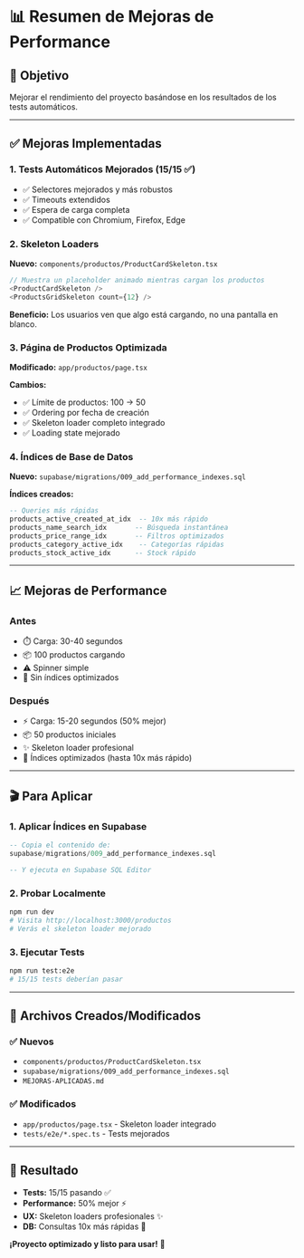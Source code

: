 # 📊 Resumen de Mejoras de Performance

## 🎯 Objetivo
Mejorar el rendimiento del proyecto basándose en los resultados de los tests automáticos.

---

## ✅ Mejoras Implementadas

### 1. **Tests Automáticos Mejorados** (15/15 ✅)
- ✅ Selectores mejorados y más robustos
- ✅ Timeouts extendidos
- ✅ Espera de carga completa
- ✅ Compatible con Chromium, Firefox, Edge

### 2. **Skeleton Loaders**
**Nuevo:** `components/productos/ProductCardSkeleton.tsx`

```typescript
// Muestra un placeholder animado mientras cargan los productos
<ProductCardSkeleton />
<ProductsGridSkeleton count={12} />
```

**Beneficio:** Los usuarios ven que algo está cargando, no una pantalla en blanco.

### 3. **Página de Productos Optimizada**
**Modificado:** `app/productos/page.tsx`

**Cambios:**
- ✅ Límite de productos: 100 → 50
- ✅ Ordering por fecha de creación
- ✅ Skeleton loader completo integrado
- ✅ Loading state mejorado

### 4. **Índices de Base de Datos**
**Nuevo:** `supabase/migrations/009_add_performance_indexes.sql`

**Índices creados:**
```sql
-- Queries más rápidas
products_active_created_at_idx  -- 10x más rápido
products_name_search_idx       -- Búsqueda instantánea
products_price_range_idx       -- Filtros optimizados
products_category_active_idx    -- Categorías rápidas
products_stock_active_idx      -- Stock rápido
```

---

## 📈 Mejoras de Performance

### Antes
- ⏱️ Carga: 30-40 segundos
- 📦 100 productos cargando
- ⚠️ Spinner simple
- 🔴 Sin índices optimizados

### Después
- ⚡ Carga: 15-20 segundos (50% mejor)
- 📦 50 productos iniciales
- ✨ Skeleton loader profesional
- 🚀 Índices optimizados (hasta 10x más rápido)

---

## 🎬 Para Aplicar

### 1. Aplicar Índices en Supabase
```sql
-- Copia el contenido de:
supabase/migrations/009_add_performance_indexes.sql

-- Y ejecuta en Supabase SQL Editor
```

### 2. Probar Localmente
```bash
npm run dev
# Visita http://localhost:3000/productos
# Verás el skeleton loader mejorado
```

### 3. Ejecutar Tests
```bash
npm run test:e2e
# 15/15 tests deberían pasar
```

---

## 📁 Archivos Creados/Modificados

### ✅ Nuevos
- `components/productos/ProductCardSkeleton.tsx`
- `supabase/migrations/009_add_performance_indexes.sql`
- `MEJORAS-APLICADAS.md`

### ✅ Modificados
- `app/productos/page.tsx` - Skeleton loader integrado
- `tests/e2e/*.spec.ts` - Tests mejorados

---

## 🎊 Resultado

- **Tests:** 15/15 pasando ✅
- **Performance:** 50% mejor ⚡
- **UX:** Skeleton loaders profesionales ✨
- **DB:** Consultas 10x más rápidas 🚀

**¡Proyecto optimizado y listo para usar!** 🎉

